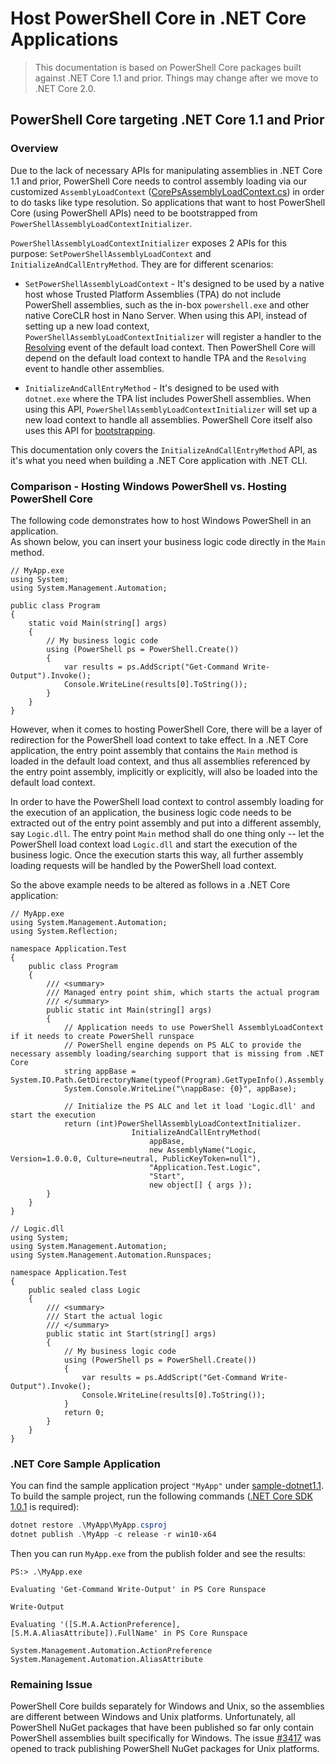 # Host PowerShell Core in .NET Core Applications

> This documentation is based on PowerShell Core packages built against .NET Core 1.1 and prior. 
> Things may change after we move to .NET Core 2.0.

## PowerShell Core targeting .NET Core 1.1 and Prior

### Overview

Due to the lack of necessary APIs for manipulating assemblies in .NET Core 1.1 and prior,
PowerShell Core needs to control assembly loading via our customized `AssemblyLoadContext` ([CorePsAssemblyLoadContext.cs][]) in order to do tasks like type resolution.
So applications that want to host PowerShell Core (using PowerShell APIs) need to be bootstrapped from `PowerShellAssemblyLoadContextInitializer`.

`PowerShellAssemblyLoadContextInitializer` exposes 2 APIs for this purpose:
`SetPowerShellAssemblyLoadContext` and `InitializeAndCallEntryMethod`.
They are for different scenarios:

- `SetPowerShellAssemblyLoadContext` - It's designed to be used by a native host
whose Trusted Platform Assemblies (TPA) do not include PowerShell assemblies,
such as the in-box `powershell.exe` and other native CoreCLR host in Nano Server.
When using this API, instead of setting up a new load context,
`PowerShellAssemblyLoadContextInitializer` will register a handler to the [Resolving][] event of the default load context.
Then PowerShell Core will depend on the default load context to handle TPA and the `Resolving` event to handle other assemblies.

- `InitializeAndCallEntryMethod` - It's designed to be used with `dotnet.exe`
where the TPA list includes PowerShell assemblies.
When using this API, `PowerShellAssemblyLoadContextInitializer` will set up a new load context to handle all assemblies.
PowerShell Core itself also uses this API for [bootstrapping][].

This documentation only covers the `InitializeAndCallEntryMethod` API,
as it's what you need when building a .NET Core application with .NET CLI.

### Comparison - Hosting Windows PowerShell vs. Hosting PowerShell Core

The following code demonstrates how to host Windows PowerShell in an application.  
As shown below, you can insert your business logic code directly in the `Main` method.

```CSharp
// MyApp.exe
using System;
using System.Management.Automation;

public class Program
{
    static void Main(string[] args)
    {
        // My business logic code
        using (PowerShell ps = PowerShell.Create())
        {
            var results = ps.AddScript("Get-Command Write-Output").Invoke();
            Console.WriteLine(results[0].ToString());
        }
    }
}
```

However, when it comes to hosting PowerShell Core, there will be a layer of redirection for the PowerShell load context to take effect.
In a .NET Core application, the entry point assembly that contains the `Main` method is loaded in the default load context,
and thus all assemblies referenced by the entry point assembly, implicitly or explicitly, will also be loaded into the default load context.

In order to have the PowerShell load context to control assembly loading for the execution of an application,
the business logic code needs to be extracted out of the entry point assembly and put into a different assembly, say `Logic.dll`.
The entry point `Main` method shall do one thing only -- let the PowerShell load context load `Logic.dll` and start the execution of the business logic.
Once the execution starts this way, all further assembly loading requests will be handled by the PowerShell load context.

So the above example needs to be altered as follows in a .NET Core application:

```CSharp
// MyApp.exe
using System.Management.Automation;
using System.Reflection;

namespace Application.Test
{
    public class Program 
    {
        /// <summary>
        /// Managed entry point shim, which starts the actual program
        /// </summary>
        public static int Main(string[] args)
        {
            // Application needs to use PowerShell AssemblyLoadContext if it needs to create PowerShell runspace
            // PowerShell engine depends on PS ALC to provide the necessary assembly loading/searching support that is missing from .NET Core 
            string appBase = System.IO.Path.GetDirectoryName(typeof(Program).GetTypeInfo().Assembly.Location);
            System.Console.WriteLine("\nappBase: {0}", appBase);
            
            // Initialize the PS ALC and let it load 'Logic.dll' and start the execution
            return (int)PowerShellAssemblyLoadContextInitializer.
                           InitializeAndCallEntryMethod(
                               appBase,
                               new AssemblyName("Logic, Version=1.0.0.0, Culture=neutral, PublicKeyToken=null"),
                               "Application.Test.Logic",
                               "Start",
                               new object[] { args });
        }
    }
}

// Logic.dll
using System;
using System.Management.Automation;
using System.Management.Automation.Runspaces;

namespace Application.Test
{
    public sealed class Logic
    {
        /// <summary>
        /// Start the actual logic
        /// </summary>
        public static int Start(string[] args)
        {
            // My business logic code
            using (PowerShell ps = PowerShell.Create())
            {
                var results = ps.AddScript("Get-Command Write-Output").Invoke();
                Console.WriteLine(results[0].ToString());
            }
            return 0;
        }
    }
}
```

### .NET Core Sample Application

You can find the sample application project `"MyApp"` under [sample-dotnet1.1](./sample-dotnet1.1). 
To build the sample project, run the following commands ([.NET Core SDK 1.0.1](https://github.com/dotnet/cli/releases/tag/v1.0.1) is required):

```powershell
dotnet restore .\MyApp\MyApp.csproj
dotnet publish .\MyApp -c release -r win10-x64
```

Then you can run `MyApp.exe` from the publish folder and see the results:

```
PS:> .\MyApp.exe

Evaluating 'Get-Command Write-Output' in PS Core Runspace

Write-Output

Evaluating '([S.M.A.ActionPreference], [S.M.A.AliasAttribute]).FullName' in PS Core Runspace

System.Management.Automation.ActionPreference
System.Management.Automation.AliasAttribute
```

### Remaining Issue

PowerShell Core builds separately for Windows and Unix, so the assemblies are different between Windows and Unix platforms.
Unfortunately, all PowerShell NuGet packages that have been published so far only contain PowerShell assemblies built specifically for Windows.
The issue [#3417](https://github.com/PowerShell/PowerShell/issues/3417) was opened to track publishing PowerShell NuGet packages for Unix platforms.

[CorePsAssemblyLoadContext.cs]: https://github.com/PowerShell/PowerShell/blob/master/src/Microsoft.PowerShell.CoreCLR.AssemblyLoadContext/CoreCLR/CorePsAssemblyLoadContext.cs
[Resolving]: https://github.com/dotnet/corefx/blob/ec2a6190efa743ab600317f44d757433e44e859b/src/System.Runtime.Loader/ref/System.Runtime.Loader.cs#L35
[bootstrapping]: https://github.com/PowerShell/PowerShell/blob/master/src/powershell/Program.cs#L27